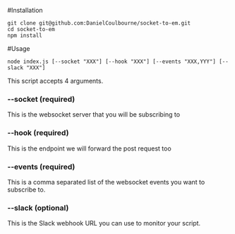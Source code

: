 #Installation

```
git clone git@github.com:DanielCoulbourne/socket-to-em.git
cd socket-to-em
npm install
```

#Usage

```
node index.js [--socket "XXX"] [--hook "XXX"] [--events "XXX,YYY"] [--slack "XXX"]
```

This script accepts 4 arguments.

### --socket (required)
This is the websocket server that you will be subscribing to 

### --hook (required)
This is the endpoint we will forward the post request too

### --events (required)
This is a comma separated list of the websocket events you want to subscribe to.

### --slack (optional)
This is the Slack webhook URL you can use to monitor your script.